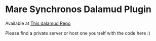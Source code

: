 # Mare Synchronos Dalamud Plugin

Available at [This dalamud Repo]([https://github.com/obscure-crescent/repo/plogons.json])

Please find a private server or host one yourself with the code here :)

